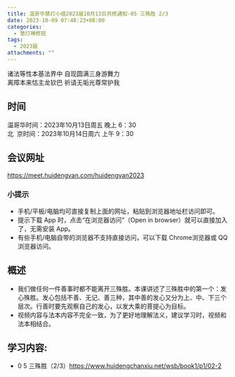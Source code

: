 ```yaml
---
title: 温哥华慧灯小组2023届10月13日共修通知-05 三殊胜 2/3
date: 2023-10-09 07:48:23+08:00
categories:
  - 慧灯禅修班
tags:
  - 2023届
attachments: ""
---
```

诸法等性本基法界中 自现圆满三身游舞力  
离障本来怙主龙钦巴 祈请无垢光尊常护我


## 时间

温哥华时间：2023年10月13日周五 晚上 6：30  
北  京时间：2023年10月14日周六 上午 9：30

## 会议网址

<https://meet.huidengvan.com/huidengvan2023>
### 小提示
- 手机/平板/电脑均可直接复制上面的网址，粘贴到浏览器地址栏访问即可。
- 提示下载 App 时，点击“在浏览器访问”（Open in browser）就可以直接加入了，无需安装 App。
- 有些手机/电脑自带的浏览器不支持直接访问，可以下载 Chrome浏览器或 QQ浏览器访问。
## 概述 
- 我们做任何一件善事时都不能离开三殊胜。本课讲述了三殊胜中的第一个：发心殊胜。发心包括不善、无记、善三种，其中善的发心又分为上、中、下三个层次。行善时要先观察自己的发心，以发大乘的菩提心为目标。
- 视频内容与法本内容不完全一致，为了更好地理解法义，建议学习时，视频和法本相结合。 
## 学习内容:
- 0 5 三殊胜（2/3）<https://www.huidengchanxiu.net/wsb/book1/p1/02-2>
